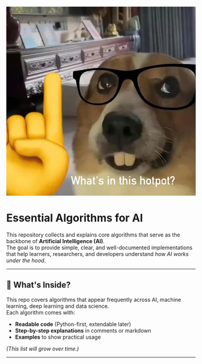 ![Alt text](images\image.png)
# Essential Algorithms for AI

This repository collects and explains core algorithms that serve as the backbone of **Artificial Intelligence (AI)**.  
The goal is to provide simple, clear, and well-documented implementations that help learners, researchers, and developers understand *how AI works under the hood*.

---

## 📌 What's Inside?

This repo covers algorithms that appear frequently across AI, machine learning, deep learning and data science.  
Each algorithm comes with:
- **Readable code** (Python-first, extendable later)  
- **Step-by-step explanations** in comments or markdown  
- **Examples** to show practical usage  

*(This list will grow over time.)*

---